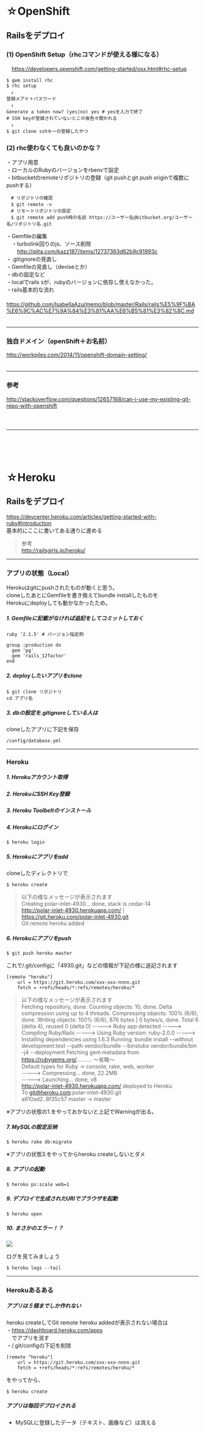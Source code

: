 
# ☆OpenShift

## Railsをデプロイ

### (1) OpenShift Setup（rhcコマンドが使える様になる）  
　https://developers.openshift.com/getting-started/osx.html#rhc-setup  
```
$ gem install rhc  
$ rhc setup  
　↓
登録メアド＋パスワード
　↓
Generate a token now? (yes|no) yes # yesを入力で終了  
# SSH keyが登録されていないとこの後色々聞かれる
　↓
$ git clone sshキーの登録したやつ
```

### (2) rhc使わなくても良いのかな？
・アプリ用意  
・ローカルのRubyのバージョンをrbenvで設定  
・bitbucketのremoteリポジトリの登録（git pushとgit push originで複数にpushする）  
```
　# リポジトリの確認
　$ git remote -v
　# リモートリポジトリの設定
　$ git remote add push時の名前 https://ユーザー名@bitbucket.org/ユーザー名/リポジトリ名.git
```
・Gemfileの編集  
　・turbolink回りのjs、ソース削除  
　　http://qiita.com/kazz187/items/12737363d62b9c91993c  
・.gitignoreの見直し  
・Gemfileの見直し（deviseとか）  
・dbの設定など  
・localでrails sが、rubyのバージョンに依存し使えなかった。  
・rails基本的な流れ  
　https://github.com/IsabellaAzu/memo/blob/master/Rails/rails%E5%9F%BA%E6%9C%AC%E7%9A%84%E3%81%AA%E6%B5%81%E3%82%8C.md  
　 
　 
- - - 

### 独自ドメイン（openShift＋お名前）
http://workpiles.com/2014/11/openshift-domain-setting/  
　 
- - - 

### 参考
http://stackoverflow.com/questions/12657168/can-i-use-my-existing-git-repo-with-openshift  
　  
　  
- - - 
　  

　  
# ☆Heroku

## Railsをデプロイ

https://devcenter.heroku.com/articles/getting-started-with-ruby#introduction  
基本的にここに書いてある通りに進める
> 参考  
http://railsgirls.jp/heroku/

- - - 

### アプリの状態（Local）
Herokuはgitにpushされたものが動くと思う。  
cloneしたあとにGemfileを書き換えてbundle installしたものを  
Herokuにdeployしても動かなかったため。


##### 1. Gemfileに記載がなければ追記をしてコミットしておく
```
ruby '2.1.5' # バージョン指定例

group :production do
  gem 'pg'
  gem 'rails_12factor'
end
```

##### 2. deployしたいアプリをclone
```
$ git clone リポジトリ
cd アプリ名
```

##### 3. dbの設定を.gitignoreしている人は
cloneしたアプリに下記を保存
```
/config/database.yml
```

- - -  

### Heroku

##### 1. Herokuアカウント取得

##### 2. HerokuにSSH Key登録

##### 3. Heroku Toolbeltのインストール

##### 4. Herokuにログイン
```
$ heroku login
```

##### 5. Herokuにアプリをadd
cloneしたディレクトリで  
```
$ heroku create
```
> 以下の様なメッセージが表示されます  
Creating polar-inlet-4930... done, stack is cedar-14  
http://polar-inlet-4930.herokuapp.com/ | https://git.heroku.com/polar-inlet-4930.git  
Git remote heroku added  



##### 6. Herokuにアプリをpush

```
$ git push heroku master
```

これで/.git/configに「4930.git」などの情報が下記の様に追記されます  
```
[remote "heroku"]
	url = https://git.heroku.com/xxx-xxx-nnnn.git
	fetch = +refs/heads/*:refs/remotes/heroku/*
```

> 以下の様なメッセージが表示されます  
Fetching repository, done.
Counting objects: 10, done.
Delta compression using up to 4 threads.
Compressing objects: 100% (6/6), done.
Writing objects: 100% (6/6), 876 bytes | 0 bytes/s, done.
Total 6 (delta 4), reused 0 (delta 0)
-----> Ruby app detected
-----> Compiling Ruby/Rails
-----> Using Ruby version: ruby-2.0.0
-----> Installing dependencies using 1.6.3
       Running: bundle install --without development:test --path vendor/bundle --binstubs vendor/bundle/bin -j4 --deployment
       Fetching gem metadata from https://rubygems.org/..........
       〜省略〜  
       Default types for Ruby  -> console, rake, web, worker  
-----> Compressing... done, 22.2MB  
-----> Launching... done, v8  
       http://polar-inlet-4930.herokuapp.com/ deployed to Heroku  
To git@heroku.com:polar-inlet-4930.git  
   a610ad2..8f35c57  master -> master  

※アプリの状態の1.をやっておかないと上記でWarningが出る。

##### 7. MySQLの設定反映
```
$ heroku rake db:migrate
```
※アプリの状態3.をやってからheroku createしないとダメ

##### 8. アプリの起動
```
$ heroku ps:scale web=1
```

##### 9. デプロイで生成されたURIでブラウザを起動
```
$ heroku open
```

##### 10. まさかのエラー！？

![](http://i.gyazo.com/86fe1a4615be2d3930d6833998249e21.png)  

ログを見てみましょう
```
$ heroku logs --tail
```

- - - 

### Herokuあるある

##### アプリは５個までしか作れない
heroku createしてGit remote heroku addedが表示されない場合は  
・https://dashboard.heroku.com/apps  
　でアプリを消す  
・/.git/configの下記を削除  
```  
[remote "heroku"]  
	url = https://git.heroku.com/xxx-xxx-nnnn.git  
	fetch = +refs/heads/*:refs/remotes/heroku/*  
```  
をやってから、
```  
$ heroku create
```  

##### アプリは毎回デプロイされる

* MySQLに登録したデータ（テキスト、画像など）は消える



